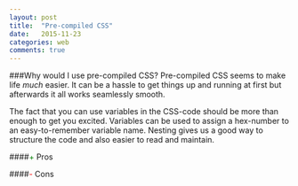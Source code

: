 ```yaml
---
layout: post
title:  "Pre-compiled CSS"
date:   2015-11-23
categories: web
comments: true
---
```


###Why would I use pre-compiled CSS?
Pre-compiled CSS seems to make life *much* easier. It can be a hassle to get things up and running at first but afterwards it all works seamlessly smooth.

The fact that you can use variables in the CSS-code should be more than enough to get you excited. Variables can be used to assign a hex-number to an easy-to-remember variable name. Nesting gives us a good way to structure the code and also easier to read and maintain.

####<span style="color:green">+</span> Pros

####<span style="color:red">-</span> Cons

